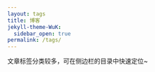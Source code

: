 ```yaml
---
layout: tags
title: 博客
jekyll-theme-WuK:
  sidebar_open: true
permalink: /tags/
---
```


文章标签分类较多，可在侧边栏的目录中快速定位~
